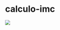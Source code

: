 # calculo-imc
<img src="https://user-images.githubusercontent.com/37172038/105378447-9843ff00-5bea-11eb-99e7-a85722a6e593.png">
